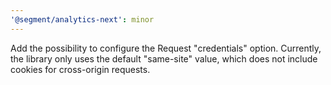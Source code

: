```yaml
---
'@segment/analytics-next': minor
---
```


Add the possibility to configure the Request "credentials" option. Currently, the library only uses the default "same-site" value, which does not include cookies for cross-origin requests.
